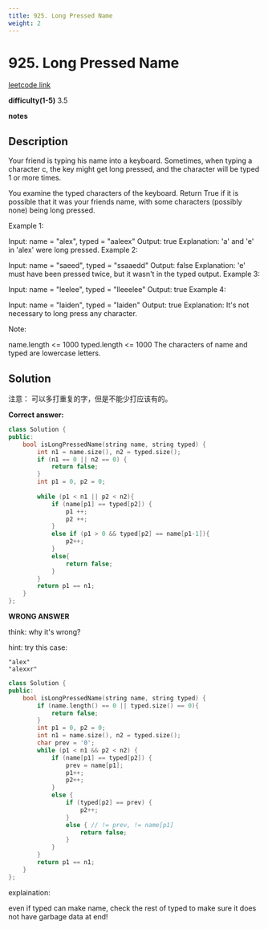 ```yaml
---
title: 925. Long Pressed Name
weight: 2
---
```

# 925. Long Pressed Name
[leetcode link](https://leetcode.com/problems/long-pressed-name/)

**difficulty(1-5)** 
3.5

**notes**   


## Description
Your friend is typing his name into a keyboard.  Sometimes, when typing a character c, the key might get long pressed, and the character will be typed 1 or more times.

You examine the typed characters of the keyboard.  Return True if it is possible that it was your friends name, with some characters (possibly none) being long pressed.

 

Example 1:

Input: name = "alex", typed = "aaleex"
Output: true
Explanation: 'a' and 'e' in 'alex' were long pressed.
Example 2:

Input: name = "saeed", typed = "ssaaedd"
Output: false
Explanation: 'e' must have been pressed twice, but it wasn't in the typed output.
Example 3:

Input: name = "leelee", typed = "lleeelee"
Output: true
Example 4:

Input: name = "laiden", typed = "laiden"
Output: true
Explanation: It's not necessary to long press any character.
 

Note:

name.length <= 1000
typed.length <= 1000
The characters of name and typed are lowercase letters.

## Solution

注意： 可以多打重复的字，但是不能少打应该有的。

**Correct answer:**

```c++
class Solution {
public:
    bool isLongPressedName(string name, string typed) {
        int n1 = name.size(), n2 = typed.size();
        if (n1 == 0 || n2 == 0) {
            return false;
        }
        int p1 = 0, p2 = 0;
        
        while (p1 < n1 || p2 < n2){
            if (name[p1] == typed[p2]) {
                p1 ++;
                p2 ++;
            }
            else if (p1 > 0 && typed[p2] == name[p1-1]){
                p2++;
            }
            else{
                return false;
            }
        }
        return p1 == n1;
    }
};
```

**WRONG ANSWER**

think: why it's wrong? 

hint: try this case:

```
"alex"
"alexxr"
```

```c++
class Solution {
public:
    bool isLongPressedName(string name, string typed) {
        if (name.length() == 0 || typed.size() == 0){
            return false;
        }
        int p1 = 0, p2 = 0;
        int n1 = name.size(), n2 = typed.size();
        char prev = '0';
        while (p1 < n1 && p2 < n2) {
            if (name[p1] == typed[p2]) {
                prev = name[p1];
                p1++;
                p2++;
            }
            else {
                if (typed[p2] == prev) {
                    p2++;
                }
                else { // != prev, != name[p1]
                    return false;
                }
            }
        }
        return p1 == n1;
    }
};
```

explaination:

even if typed can make name, check the rest of typed to make sure it does not have garbage data at end!